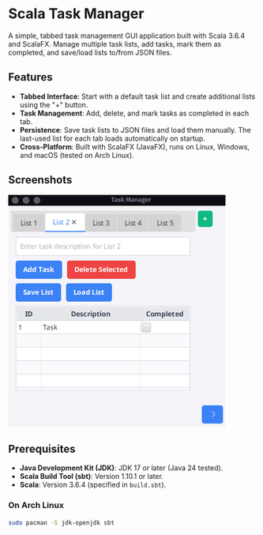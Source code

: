 # Scala Task Manager

A simple, tabbed task management GUI application built with Scala 3.6.4 and ScalaFX. Manage multiple task lists, add tasks, mark them as completed, and save/load lists to/from JSON files.

## Features
- **Tabbed Interface**: Start with a default task list and create additional lists using the "+" button.
- **Task Management**: Add, delete, and mark tasks as completed in each tab.
- **Persistence**: Save task lists to JSON files and load them manually. The last-used list for each tab loads automatically on startup.
- **Cross-Platform**: Built with ScalaFX (JavaFX), runs on Linux, Windows, and macOS (tested on Arch Linux).

## Screenshots
![Task Manager GUI](screenshots/task_manager.png)

## Prerequisites
- **Java Development Kit (JDK)**: JDK 17 or later (Java 24 tested).
- **Scala Build Tool (sbt)**: Version 1.10.1 or later.
- **Scala**: Version 3.6.4 (specified in `build.sbt`).

### On Arch Linux
```bash
sudo pacman -S jdk-openjdk sbt
